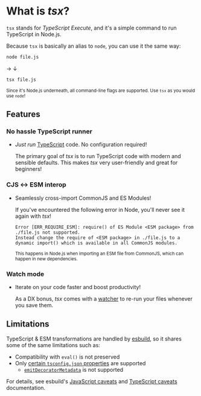 # What is _tsx_?

`tsx` stands for _TypeScript Execute_, and it's a simple command to run TypeScript in Node.js.

Because `tsx` is basically an alias to `node`, you can use it the same way:

<div class="tsx-before-after">

```sh
node file.js
```
<span class="hidden sm:block">→</span>
<span class="sm:hidden">↓</span>
```sh
tsx file.js
```
</div>

<sub>Since it's Node.js underneath, all command-line flags are supported. Use `tsx` as you would use `node`!</sub>

## Features

### No hassle TypeScript runner

- _Just run_ [TypeScript](https://www.typescriptlang.org/) code. No configuration required!

	The primary goal of _tsx_ is to run TypeScript code with modern and sensible defaults. This makes _tsx_ very user-friendly and great for beginners!

	<!-- There's also no configuration specifically for _tsx_. Instead, you configure Node.js (via `package.json`) and TypeScript (via `tsconfig.json`). -->

### CJS ↔ ESM interop

- Seamlessly cross-import CommonJS and ES Modules!

	If you've encountered the following error in Node, you'll never see it again with _tsx_!

	```
	Error [ERR_REQUIRE_ESM]: require() of ES Module <ESM package> from ./file.js not supported.
	Instead change the require of <ESM package> in ./file.js to a dynamic import() which is available in all CommonJS modules.
	```

	<sub>This happens in Node.js when importing an ESM file from CommonJS, which can happen in new dependencies.</sub>

### Watch mode

- Iterate on your code faster and boost productivity!

	As a DX bonus, _tsx_ comes with a [watcher](/watch-mode.md) to re-run your files whenever you save them.

## Limitations

TypeScript & ESM transformations are handled by [esbuild](https://esbuild.github.io/), so it shares some of the same limitations such as:

- Compatibility with `eval()` is not preserved
- Only [certain `tsconfig.json` properties](https://esbuild.github.io/content-types/#tsconfig-json) are supported
	- [`emitDecoratorMetadata`](https://www.typescriptlang.org/tsconfig#emitDecoratorMetadata) is not supported

For details, see esbuild's [JavaScript caveats](https://esbuild.github.io/content-types/#javascript-caveats) and [TypeScript caveats](https://esbuild.github.io/content-types/#typescript-caveats) documentation.


<style scoped>
.tsx-before-after {
	@apply
		flex
		justify-between
		gap-4
		items-center
		flex-wrap
		sm:flex-nowrap;

	> * {
		@apply
			w-full
			text-center
			m-0;
	}

	> p {
		@apply sm:w-auto;
	}
}
</style>